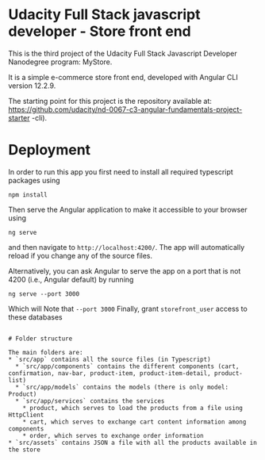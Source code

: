 #  Udacity Full Stack javascript developer - Store front end

This is the third project of the Udacity Full Stack Javascript Developer Nanodegree program: MyStore.

It is a simple e-commerce store front end, developed with Angular CLI version 12.2.9. 

The starting point for this project is the repository available at: https://github.com/udacity/nd-0067-c3-angular-fundamentals-project-starter
-cli).

# Deployment

In order to run this app you first need to install all required typescript packages using
```
npm install
```
Then serve the Angular application to make it accessible to your browser using
```
ng serve
```
and then navigate to `http://localhost:4200/`. The app will automatically reload if you change any of the source files.

Alternatively, you can ask Angular to serve the app on a port that is not 4200 (i.e., Angular default) by running
```
ng serve --port 3000
```
Which will Note that `--port 3000` Finally, grant `storefront_user` access to these databases
```

# Folder structure

The main folders are:
* `src/app` contains all the source files (in Typescript)
  * `src/app/components` contains the different components (cart, confirmation, nav-bar, product-item, product-item-detail, product-list)
  * `src/app/models` contains the models (there is only model: Product)
  * `src/app/services` contains the services
    * product, which serves to load the products from a file using HttpClient
    * cart, which serves to exchange cart content information among components
    * order, which serves to exchange order information
* `src/assets` contains JSON a file with all the products available in the store

